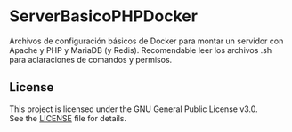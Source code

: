 # ServerBasicoPHPDocker
Archivos de configuración básicos de Docker para montar un servidor con Apache y PHP y MariaDB (y Redis). Recomendable leer los archivos .sh para aclaraciones de comandos y permisos.

## License
This project is licensed under the GNU General Public License v3.0.  
See the [LICENSE](./LICENSE.txt) file for details.
